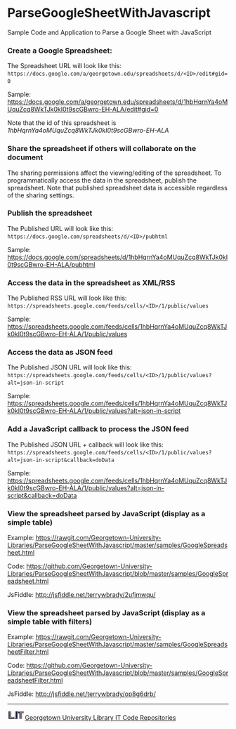 # ParseGoogleSheetWithJavascript
Sample Code and Application to Parse a Google Sheet with JavaScript

### Create a Google Spreadsheet: 

The Spreadsheet URL will look like this: `https://docs.google.com/a/georgetown.edu/spreadsheets/d/<ID>/edit#gid=0`

Sample: https://docs.google.com/a/georgetown.edu/spreadsheets/d/1hbHqrnYa4oMUquZcq8WkTJk0kI0t9scGBwro-EH-ALA/edit#gid=0

Note that the id of this spreadsheet is *1hbHqrnYa4oMUquZcq8WkTJk0kI0t9scGBwro-EH-ALA*

### Share the spreadsheet if others will collaborate on the document

The sharing permissions affect the viewing/editing of the spreadsheet.  To programmatically access the data in the spreadsheet, publish the spreadsheet.  Note that published spreadsheet data is accessible regardless of the sharing settings.

### Publish the spreadsheet

The Published URL will look like this: `https://docs.google.com/spreadsheets/d/<ID>/pubhtml`

Sample: https://docs.google.com/spreadsheets/d/1hbHqrnYa4oMUquZcq8WkTJk0kI0t9scGBwro-EH-ALA/pubhtml

### Access the data in the spreadsheet as XML/RSS

The Published RSS URL will look like this: `https://spreadsheets.google.com/feeds/cells/<ID>/1/public/values`

Sample: https://spreadsheets.google.com/feeds/cells/1hbHqrnYa4oMUquZcq8WkTJk0kI0t9scGBwro-EH-ALA/1/public/values

### Access the data as JSON feed

The Published JSON URL will look like this: `https://spreadsheets.google.com/feeds/cells/<ID>/1/public/values?alt=json-in-script`

Sample: https://spreadsheets.google.com/feeds/cells/1hbHqrnYa4oMUquZcq8WkTJk0kI0t9scGBwro-EH-ALA/1/public/values?alt=json-in-script

### Add a JavaScript callback to process the JSON feed

The Published JSON URL + callback will look like this: `https://spreadsheets.google.com/feeds/cells/<ID>/1/public/values?alt=json-in-script&callback=doData`

Sample: https://spreadsheets.google.com/feeds/cells/1hbHqrnYa4oMUquZcq8WkTJk0kI0t9scGBwro-EH-ALA/1/public/values?alt=json-in-script&callback=doData

### View the spreadsheet parsed by JavaScript (display as a simple table)

Example: https://rawgit.com/Georgetown-University-Libraries/ParseGoogleSheetWithJavascript/master/samples/GoogleSpreadsheet.html

Code: https://github.com/Georgetown-University-Libraries/ParseGoogleSheetWithJavascript/blob/master/samples/GoogleSpreadsheet.html

JsFiddle: http://jsfiddle.net/terrywbrady/2ufjmwqu/

### View the spreadsheet parsed by JavaScript (display as a simple table with filters)

Example: https://rawgit.com/Georgetown-University-Libraries/ParseGoogleSheetWithJavascript/master/samples/GoogleSpreadsheetFilter.html

Code: https://github.com/Georgetown-University-Libraries/ParseGoogleSheetWithJavascript/blob/master/samples/GoogleSpreadsheetFilter.html

JsFiddle: http://jsfiddle.net/terrywbrady/op8g6drb/


***
[![Georgetown University Library IT Code Repositories](https://raw.githubusercontent.com/Georgetown-University-Libraries/georgetown-university-libraries.github.io/master/LIT-logo-small.png)Georgetown University Library IT Code Repositories](http://georgetown-university-libraries.github.io/)


